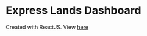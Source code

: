 # Express Lands Dashboard 

Created with ReactJS. View [here](https://express-lands-dashboard.netlify.com/)
